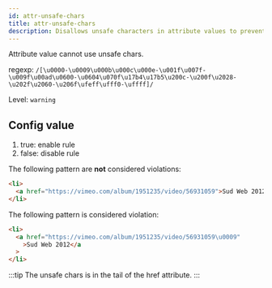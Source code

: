 ```yaml
---
id: attr-unsafe-chars
title: attr-unsafe-chars
description: Disallows unsafe characters in attribute values to prevent rendering and security issues.
---
```


Attribute value cannot use unsafe chars.

regexp: `/[\u0000-\u0009\u000b\u000c\u000e-\u001f\u007f-\u009f\u00ad\u0600-\u0604\u070f\u17b4\u17b5\u200c-\u200f\u2028-\u202f\u2060-\u206f\ufeff\ufff0-\uffff]/`

Level: `warning`

## Config value

1. true: enable rule
2. false: disable rule

The following pattern are **not** considered violations:

<!-- prettier-ignore -->
```html
<li>
  <a href="https://vimeo.com/album/1951235/video/56931059">Sud Web 2012</a>
</li>
```

The following pattern is considered violation:

<!-- prettier-ignore -->
```html
<li>
  <a href="https://vimeo.com/album/1951235/video/56931059‎\u0009‎"
    >Sud Web 2012</a
  >
</li>
```

:::tip
The unsafe chars is in the tail of the href attribute.
:::
